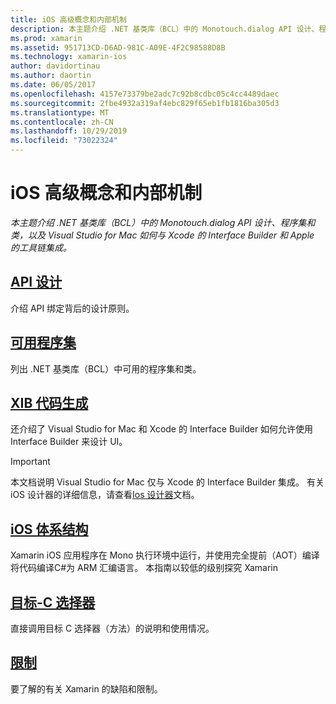 ```yaml
---
title: iOS 高级概念和内部机制
description: 本主题介绍 .NET 基类库（BCL）中的 Monotouch.dialog API 设计、程序集和类，以及 Visual Studio for Mac 如何与 Xcode 的 Interface Builder 和 Apple 的工具链集成。
ms.prod: xamarin
ms.assetid: 951713CD-D6AD-981C-A09E-4F2C98588D8B
ms.technology: xamarin-ios
author: davidortinau
ms.author: daortin
ms.date: 06/05/2017
ms.openlocfilehash: 4157e73379be2adc7c92b8cdbc05c4cc4489daec
ms.sourcegitcommit: 2fbe4932a319af4ebc829f65eb1fb1816ba305d3
ms.translationtype: MT
ms.contentlocale: zh-CN
ms.lasthandoff: 10/29/2019
ms.locfileid: "73022324"
---
```

# <a name="ios-advanced-concepts-and-internals"></a>iOS 高级概念和内部机制

_本主题介绍 .NET 基类库（BCL）中的 Monotouch.dialog API 设计、程序集和类，以及 Visual Studio for Mac 如何与 Xcode 的 Interface Builder 和 Apple 的工具链集成。_

## <a name="api-designiosinternalsapi-designindexmd"></a>[API 设计](~/ios/internals/api-design/index.md)

介绍 API 绑定背后的设计原则。

## <a name="available-assembliescross-platforminternalsavailable-assembliesmd"></a>[可用程序集](~/cross-platform/internals/available-assemblies.md)

列出 .NET 基类库（BCL）中可用的程序集和类。

## <a name="xib-code-generationiosinternalsxib-code-generationmd"></a>[XIB 代码生成](~/ios/internals/xib-code-generation.md)

还介绍了 Visual Studio for Mac 和 Xcode 的 Interface Builder 如何允许使用 Interface Builder 来设计 UI。

> [!IMPORTANT]
> 本文档说明 Visual Studio for Mac 仅与 Xcode 的 Interface Builder 集成。 有关 iOS 设计器的详细信息，请查看[Ios 设计器](~/ios/user-interface/designer/index.md)文档。

## <a name="ios-architectureiosinternalsarchitecturemd"></a>[iOS 体系结构](~/ios/internals/architecture.md)

Xamarin iOS 应用程序在 Mono 执行环境中运行，并使用完全提前（AOT）编译将代码编译C#为 ARM 汇编语言。 本指南以较低的级别探究 Xamarin

## <a name="objective-c-selectorsiosinternalsobjective-c-selectorsmd"></a>[目标-C 选择器](~/ios/internals/objective-c-selectors.md)

直接调用目标 C 选择器（方法）的说明和使用情况。

## <a name="limitationslimitationsmd"></a>[限制](limitations.md)

要了解的有关 Xamarin 的缺陷和限制。
